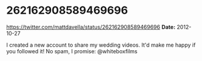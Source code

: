# 262162908589469696
https://twitter.com/mattdavella/status/262162908589469696
**Date:** 2012-10-27

I created a new account to share my wedding videos. It'd make me happy if you followed it! No spam, I promise: @whiteboxfilms
